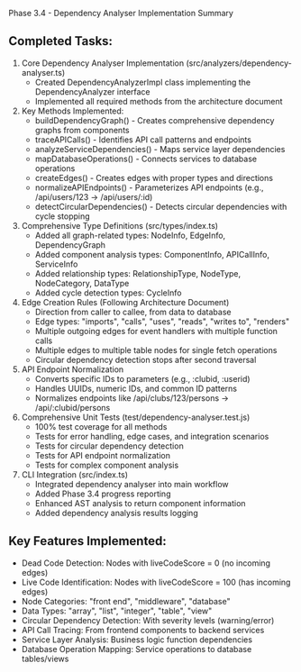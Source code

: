 Phase 3.4 - Dependency Analyser Implementation Summary

## Completed Tasks:
1. Core Dependency Analyser Implementation (src/analyzers/dependency-analyser.ts)
    - Created DependencyAnalyzerImpl class implementing the DependencyAnalyzer interface
    - Implemented all required methods from the architecture document
2. Key Methods Implemented:
    - buildDependencyGraph() - Creates comprehensive dependency graphs from components
    - traceAPICalls() - Identifies API call patterns and endpoints
    - analyzeServiceDependencies() - Maps service layer dependencies
    - mapDatabaseOperations() - Connects services to database operations
    - createEdges() - Creates edges with proper types and directions
    - normalizeAPIEndpoints() - Parameterizes API endpoints (e.g., /api/users/123 → /api/users/:id)
    - detectCircularDependencies() - Detects circular dependencies with cycle stopping
3. Comprehensive Type Definitions (src/types/index.ts)
    - Added all graph-related types: NodeInfo, EdgeInfo, DependencyGraph
    - Added component analysis types: ComponentInfo, APICallInfo, ServiceInfo
    - Added relationship types: RelationshipType, NodeType, NodeCategory, DataType
    - Added cycle detection types: CycleInfo
4. Edge Creation Rules (Following Architecture Document)
    - Direction from caller to callee, from data to database
    - Edge types: "imports", "calls", "uses", "reads", "writes to", "renders"
    - Multiple outgoing edges for event handlers with multiple function calls
    - Multiple edges to multiple table nodes for single fetch operations
    - Circular dependency detection stops after second traversal
5. API Endpoint Normalization
    - Converts specific IDs to parameters (e.g., :clubid, :userid)
    - Handles UUIDs, numeric IDs, and common ID patterns
    - Normalizes endpoints like /api/clubs/123/persons → /api/:clubid/persons
6. Comprehensive Unit Tests (test/dependency-analyser.test.js)
    - 100% test coverage for all methods
    - Tests for error handling, edge cases, and integration scenarios
    - Tests for circular dependency detection
    - Tests for API endpoint normalization
    - Tests for complex component analysis
7. CLI Integration (src/index.ts)
    - Integrated dependency analyser into main workflow
    - Added Phase 3.4 progress reporting
    - Enhanced AST analysis to return component information
    - Added dependency analysis results logging

## Key Features Implemented:
- Dead Code Detection: Nodes with liveCodeScore = 0 (no incoming edges)
- Live Code Identification: Nodes with liveCodeScore = 100 (has incoming edges)
- Node Categories: "front end", "middleware", "database"
- Data Types: "array", "list", "integer", "table", "view"
- Circular Dependency Detection: With severity levels (warning/error)
- API Call Tracing: From frontend components to backend services
- Service Layer Analysis: Business logic function dependencies
- Database Operation Mapping: Service operations to database tables/views
